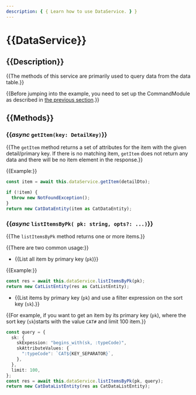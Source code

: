 ```yaml
---
description: { { Learn how to use DataService. } }
---
```


# {{DataService}}

## {{Description}}

{{The methods of this service are primarily used to query data from the data table.}}

{{Before jumping into the example, you need to set up the CommandModule as described in [the previous section](./command-module.md).}}

## {{Methods}}

### {{*async* `getItem(key: DetailKey)`}}

{{The `getItem` method returns a set of attributes for the item with the given detail/primary key. If there is no matching item, `getItem` does not return any data and there will be no item element in the response.}}

{{Example:}}

```ts
const item = await this.dataService.getItem(detailDto);

if (!item) {
  throw new NotFoundException();
}
return new CatDataEntity(item as CatDataEntity);
```

### {{*async* `listItemsByPk( pk: string, opts?: ...)`}}

{{The `listItemsByPk` method returns one or more items.}}

{{There are two common usage:}}

- {{List all item by primary key (`pk`)}}

{{Example:}}

```ts
const res = await this.dataService.listItemsByPk(pk);
return new CatListEntity(res as CatListEntity);
```

- {{List items by primary key (`pk`) and use a filter expression on the sort key (`sk`).}}

{{For example, if you want to get an item by its primary key (`pk`), where the sort key (`sk`)starts with the value `CAT#` and limit 100 item.}}

```ts
const query = {
  sk: {
    skExpession: "begins_with(sk, :typeCode)",
    skAttributeValues: {
      ":typeCode": `CAT${KEY_SEPARATOR}`,
    },
  },
  limit: 100,
};
const res = await this.dataService.listItemsByPk(pk, query);
return new CatDataListEntity(res as CatDataListEntity);
```
